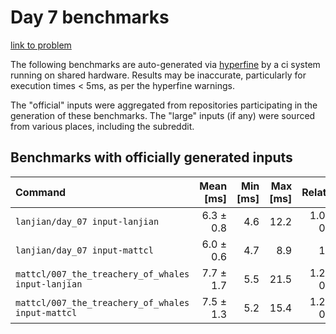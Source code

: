 # Day 7 benchmarks

[link to problem](http://adventofcode.com/2021/day/7)

The following benchmarks are auto-generated via [hyperfine](https://github.com/sharkdp/hyperfine) by a ci system running on shared hardware. Results may be inaccurate, particularly for execution times < 5ms, as per the hyperfine warnings.

The "official" inputs were aggregated from repositories participating in the generation of these benchmarks. The "large" inputs (if any) were sourced from various places, including the subreddit.

## Benchmarks with officially generated inputs
| Command | Mean [ms] | Min [ms] | Max [ms] | Relative |
|:---|---:|---:|---:|---:|
| `lanjian/day_07 input-lanjian` | 6.3 ± 0.8 | 4.6 | 12.2 | 1.05 ± 0.17 |
| `lanjian/day_07 input-mattcl` | 6.0 ± 0.6 | 4.7 | 8.9 | 1.00 |
| `mattcl/007_the_treachery_of_whales input-lanjian` | 7.7 ± 1.7 | 5.5 | 21.5 | 1.28 ± 0.31 |
| `mattcl/007_the_treachery_of_whales input-mattcl` | 7.5 ± 1.3 | 5.2 | 15.4 | 1.26 ± 0.26 |
